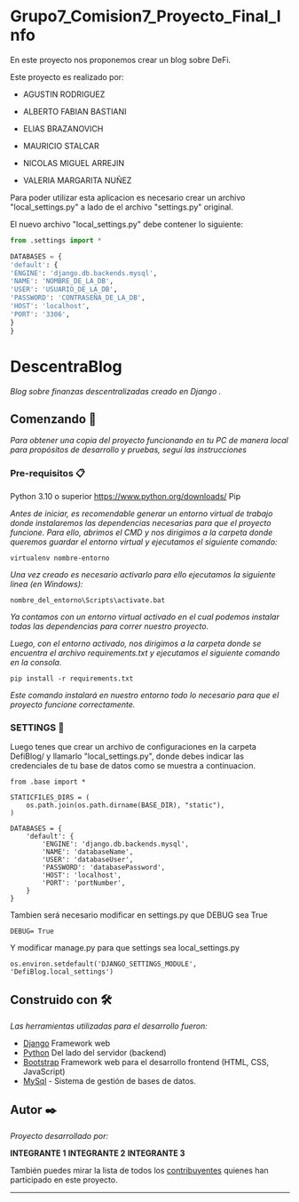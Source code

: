 # Grupo7_Comision7_Proyecto_Final_Info

En este proyecto nos proponemos crear un blog sobre DeFi.

Este proyecto es realizado por:

- AGUSTIN RODRIGUEZ

- ALBERTO FABIAN BASTIANI

- ELIAS BRAZANOVICH

- MAURICIO STALCAR

- NICOLAS MIGUEL ARREJIN

- VALERIA MARGARITA NUÑEZ

Para poder utilizar esta aplicacion es necesario crear un archivo "local_settings.py" a lado de el archivo "settings.py" original.

El nuevo archivo "local_settings.py" debe contener lo siguiente:

```python
from .settings import *

DATABASES = {
'default': {
'ENGINE': 'django.db.backends.mysql',
'NAME': 'NOMBRE_DE_LA_DB',
'USER': 'USUARIO_DE_LA_DB',
'PASSWORD': 'CONTRASEÑA_DE_LA_DB',
'HOST': 'localhost',
'PORT': '3306',
}
}
```
# DescentraBlog

_Blog sobre finanzas descentralizadas creado en Django ._

## Comenzando 🚀

_Para obtener una copia del proyecto funcionando en tu PC de manera local para propósitos de desarrollo y pruebas, seguí las instrucciones_


### Pre-requisitos 📋

Python 3.10 o superior https://www.python.org/downloads/
Pip


_Antes de iniciar, es recomendable generar un entorno virtual de trabajo donde instalaremos las dependencias necesarias para que el proyecto funcione. Para ello, abrimos el CMD y nos dirigimos a la carpeta donde queremos guardar el entorno virtual y ejecutamos el siguiente comando:_


```
virtualenv nombre-entorno

```
_Una vez creado es necesario activarlo para ello ejecutamos la siguiente linea (en Windows):_


```
nombre_del_entorno\Scripts\activate.bat

```

_Ya contamos con un entorno virtual activado en el cual podemos instalar todas las dependencias para correr nuestro proyecto._


_Luego, con el entorno activado, nos dirigimos a la carpeta donde se encuentra el archivo requirements.txt y ejecutamos el siguiente comando en la consola._

```
pip install -r requirements.txt

```
_Este comando instalará en nuestro entorno todo lo necesario para que el proyecto funcione correctamente._

### SETTINGS 🔧

Luego tenes que crear un archivo de configuraciones en la carpeta DefiBlog/ y llamarlo "local_settings.py", donde debes indicar las credenciales de tu base de datos como se muestra a continuacion.

```
from .base import *

STATICFILES_DIRS = (
    os.path.join(os.path.dirname(BASE_DIR), "static"),
)

DATABASES = {
    'default': {
        'ENGINE': 'django.db.backends.mysql', 
        'NAME': 'databaseName',
        'USER': 'databaseUser',
        'PASSWORD': 'databasePassword',
        'HOST': 'localhost',
        'PORT': 'portNumber',
    }
}

```

Tambien será necesario modificar en settings.py que DEBUG sea True

```
DEBUG= True
```

Y modificar manage.py para que settings sea local_settings.py

```
os.environ.setdefault('DJANGO_SETTINGS_MODULE', 'DefiBlog.local_settings')
```


## Construido con 🛠️

_Las herramientas utilizadas para el desarrollo fueron:_

* [Django](https://www.djangoproject.com/) Framework web
* [Python](https://www.python.org/) Del lado del servidor (backend)
* [Bootstrap](https://getbootstrap.com/) Framework web para el desarrollo frontend (HTML, CSS, JavaScript)
* [MySql](https://www.mysql.com/) - Sistema de gestión de bases de datos.


## Autor ✒️

_Proyecto desarrollado por:_ 


**INTEGRANTE 1**
**INTEGRANTE 2**
**INTEGRANTE 3**

 



También puedes mirar la lista de todos los [contribuyentes](link-al-area-de-contribuyentes) quienes han participado en este proyecto. 




---
